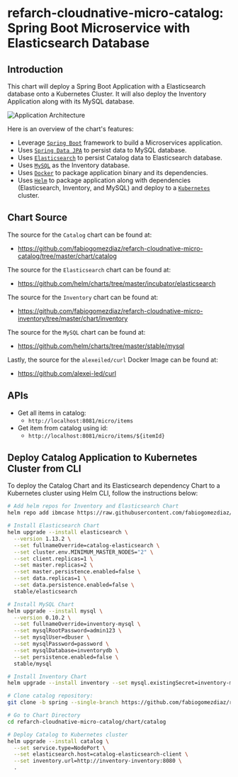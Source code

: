 # refarch-cloudnative-micro-catalog: Spring Boot Microservice with Elasticsearch Database

## Introduction
This chart will deploy a Spring Boot Application with a Elasticsearch database onto a Kubernetes Cluster. It will also deploy the Inventory Application along with its MySQL database.

![Application Architecture](https://raw.githubusercontent.com/fabiogomezdiaz/refarch-cloudnative-micro-catalog/master/static/catalog.png?raw=true)

Here is an overview of the chart's features:
- Leverage [`Spring Boot`](https://projects.spring.io/spring-boot/) framework to build a Microservices application.
- Uses [`Spring Data JPA`](https://www.elastic.co/products/elasticsearch) to persist data to MySQL database.
- Uses [`Elasticsearch`](https://www.elastic.co/products/elasticsearch) to persist Catalog data to Elasticsearch database.
- Uses [`MySQL`](https://www.mysql.com/) as the Inventory database.
- Uses [`Docker`](https://docs.docker.com/) to package application binary and its dependencies.
- Uses [`Helm`](https://helm.sh/) to package application along with dependencies (Elasticsearch, Inventory, and MySQL) and deploy to a [`Kubernetes`](https://kubernetes.io/) cluster.

## Chart Source
The source for the `Catalog` chart can be found at:
* https://github.com/fabiogomezdiaz/refarch-cloudnative-micro-catalog/tree/master/chart/catalog

The source for the `Elasticsearch` chart can be found at:
* https://github.com/helm/charts/tree/master/incubator/elasticsearch

The source for the `Inventory` chart can be found at:
* https://github.com/fabiogomezdiaz/refarch-cloudnative-micro-inventory/tree/master/chart/inventory

The source for the `MySQL` chart can be found at:
* https://github.com/helm/charts/tree/master/stable/mysql

Lastly, the source for the `alexeiled/curl` Docker Image can be found at:
* https://github.com/alexei-led/curl

## APIs
* Get all items in catalog:
    + `http://localhost:8081/micro/items`
* Get item from catalog using id:
    + `http://localhost:8081/micro/items/${itemId}`

## Deploy Catalog Application to Kubernetes Cluster from CLI
To deploy the Catalog Chart and its Elasticsearch dependency Chart to a Kubernetes cluster using Helm CLI, follow the instructions below:
```bash
# Add helm repos for Inventory and Elasticsearch Chart
helm repo add ibmcase https://raw.githubusercontent.com/fabiogomezdiaz/refarch-cloudnative-kubernetes/master/docs/charts

# Install Elasticsearch Chart
helm upgrade --install elasticsearch \
  --version 1.13.2 \
  --set fullnameOverride=catalog-elasticsearch \
  --set cluster.env.MINIMUM_MASTER_NODES="2" \
  --set client.replicas=1 \
  --set master.replicas=2 \
  --set master.persistence.enabled=false \
  --set data.replicas=1 \
  --set data.persistence.enabled=false \
  stable/elasticsearch

# Install MySQL Chart
helm upgrade --install mysql \
  --version 0.10.2 \
  --set fullnameOverride=inventory-mysql \
  --set mysqlRootPassword=admin123 \
  --set mysqlUser=dbuser \
  --set mysqlPassword=password \
  --set mysqlDatabase=inventorydb \
  --set persistence.enabled=false \
  stable/mysql

# Install Inventory Chart
helm upgrade --install inventory --set mysql.existingSecret=inventory-mysql ibmcase/inventory

# Clone catalog repository:
git clone -b spring --single-branch https://github.com/fabiogomezdiaz/refarch-cloudnative-micro-catalog.git

# Go to Chart Directory
cd refarch-cloudnative-micro-catalog/chart/catalog

# Deploy Catalog to Kubernetes cluster
helm upgrade --install catalog \
  --set service.type=NodePort \
  --set elasticsearch.host=catalog-elasticsearch-client \
  --set inventory.url=http://inventory-inventory:8080 \
  .
```